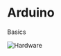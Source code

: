 # Arduino
Basics

![Hardware](https://user-images.githubusercontent.com/63813811/102002652-291ae700-3cdd-11eb-8c4b-c85e0db7b028.png)
